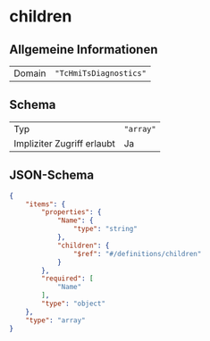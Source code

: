 # children

## Allgemeine Informationen

|  |  |
| - | - |
| Domain | `"TcHmiTsDiagnostics"` |

## Schema

|  |  |
| - | - |
| Typ | `"array"` |
| Impliziter Zugriff erlaubt | Ja |

## JSON-Schema

```json
{
    "items": {
        "properties": {
            "Name": {
                "type": "string"
            },
            "children": {
                "$ref": "#/definitions/children"
            }
        },
        "required": [
            "Name"
        ],
        "type": "object"
    },
    "type": "array"
}
```
